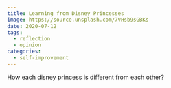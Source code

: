 ```yaml
---
title: Learning from Disney Princesses
image: https://source.unsplash.com/7VHsb9sGBKs
date: 2020-07-12
tags: 
  - reflection
  - opinion
categories:
  - self-improvement
--- 
```


How each disney princess is different from each other?